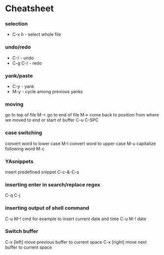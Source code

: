 # Cheatsheet

### selection
* C-x h - select whole file

### undo/redo
* C-/ - undo
* C-g C-/ - redo

### yank/paste

* C-y - yank
* M-y - cycle among previous yanks

### moving
go to top of file M-<
go to end of file M->
come back to position from where we moved to end or start of buffer C-u C-SPC

### case switching
 convert word to lower case M-l
 convert word to upper case M-u
 capitalize following word M-c
 
 
### YAsnippets
insert predefined snippet C-c-&-C-s 

### inserting enter in search/replace regex
C-q C-j


### inserting output of shell command
C-u M-! cmd
for example to insert current date and time 
C-u M-! date

### Switch buffer
C-x [left]  move previous buffer to current space
C-x [right] move next buffer to current space
